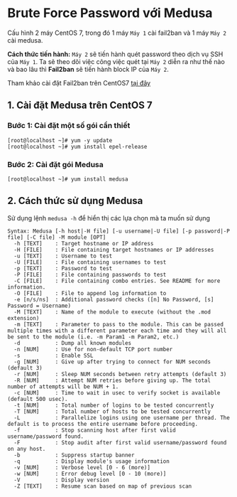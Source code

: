 # Brute Force Password với Medusa

Cấu hình 2 máy CentOS 7, trong đó 1 máy `Máy 1` cài fail2ban và 1 máy `Máy 2` cài medusa.

**Cách thức tiến hành:** `Máy 2` sẽ tiến hành quét password theo dịch vụ SSH của `Máy 1`. Ta sẽ theo dõi việc công việc quét tại `Máy 2` diễn ra như thế nào và bao lâu thì **Fail2ban** sẽ tiến hành block IP của `Máy 2`.

Tham khảo cài đặt Fail2ban trên CentOS7 [tại đây](https://github.com/quanganh1996111/Linux-Tutorial/blob/master/Linux-Onjob%20Trainning/Security%20and%20Firewall/Fail2ban_with_CentOS7.md)

## 1. Cài đặt Medusa trên CentOS 7

### Bước 1: Cài đặt một số gói cần thiết

```
[root@localhost ~]# yum -y update
[root@localhost ~]# yum install epel-release
```

### Bước 2: Cài đặt gói Medusa

```
[root@localhost ~]# yum install medusa
```

## 2. Cách thức sử dụng Medusa

Sử dụng lệnh `medusa -h` để hiển thị các lựa chọn mà ta muốn sử dụng

```
Syntax: Medusa [-h host|-H file] [-u username|-U file] [-p password|-P file] [-C file] -M module [OPT]
  -h [TEXT]    : Target hostname or IP address
  -H [FILE]    : File containing target hostnames or IP addresses
  -u [TEXT]    : Username to test
  -U [FILE]    : File containing usernames to test
  -p [TEXT]    : Password to test
  -P [FILE]    : File containing passwords to test
  -C [FILE]    : File containing combo entries. See README for more information.
  -O [FILE]    : File to append log information to
  -e [n/s/ns]  : Additional password checks ([n] No Password, [s] Password = Username)
  -M [TEXT]    : Name of the module to execute (without the .mod extension)
  -m [TEXT]    : Parameter to pass to the module. This can be passed multiple times with a different parameter each time and they will all be sent to the module (i.e. -m Param1 -m Param2, etc.)
  -d           : Dump all known modules
  -n [NUM]     : Use for non-default TCP port number
  -s           : Enable SSL
  -g [NUM]     : Give up after trying to connect for NUM seconds (default 3)
  -r [NUM]     : Sleep NUM seconds between retry attempts (default 3)
  -R [NUM]     : Attempt NUM retries before giving up. The total number of attempts will be NUM + 1.
  -c [NUM]     : Time to wait in usec to verify socket is available (default 500 usec).
  -t [NUM]     : Total number of logins to be tested concurrently
  -T [NUM]     : Total number of hosts to be tested concurrently
  -L           : Parallelize logins using one username per thread. The default is to process the entire username before proceeding.
  -f           : Stop scanning host after first valid username/password found.
  -F           : Stop audit after first valid username/password found on any host.
  -b           : Suppress startup banner
  -q           : Display module's usage information
  -v [NUM]     : Verbose level [0 - 6 (more)]
  -w [NUM]     : Error debug level [0 - 10 (more)]
  -V           : Display version
  -Z [TEXT]    : Resume scan based on map of previous scan
```